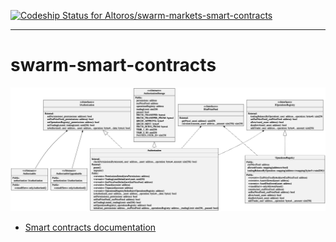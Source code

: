 [![Codeship Status for Altoros/swarm-markets-smart-contracts](https://app.codeship.com/projects/b7f76525-0e01-478a-8678-1347a2910490/status?branch=main)](https://app.codeship.com/projects/423696)

---

# swarm-smart-contracts

![](docs/uml/swarm-markets.png?raw=true)

- [Smart contracts documentation](SUMMARY.md)
